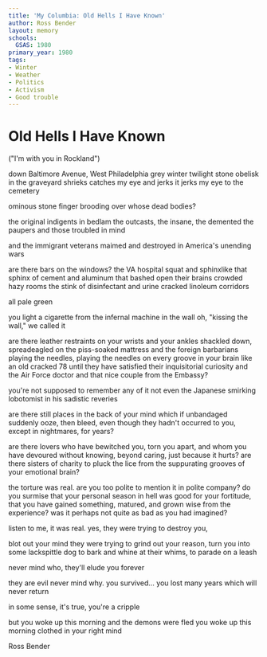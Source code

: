 ```yaml
---
title: 'My Columbia: Old Hells I Have Known'
author: Ross Bender
layout: memory
schools:
  GSAS: 1980
primary_year: 1980
tags:
- Winter
- Weather
- Politics
- Activism
- Good trouble
---
```


# Old Hells I Have Known
("I'm with you in Rockland")

down Baltimore Avenue, West Philadelphia
grey winter twilight
stone obelisk in the graveyard shrieks
catches my eye and jerks it
jerks my eye to the cemetery

ominous stone finger brooding
over whose dead bodies?

the original indigents in bedlam
the outcasts, the insane, the demented
the paupers and those troubled in mind

and the immigrant veterans
maimed and destroyed in America's unending wars

are there bars on the windows?
the VA hospital squat and sphinxlike
that sphinx of cement and aluminum that bashed open their brains
crowded hazy rooms
the stink of disinfectant and urine
cracked linoleum corridors

all pale green

you light a cigarette from the infernal machine in the wall
oh, "kissing the wall," we called it

are there leather restraints
on your wrists and your ankles
shackled down, spreadeagled on the piss-soaked mattress and
the foreign barbarians playing the needles,
playing the needles on every groove in your brain like an old cracked 78 until
they have satisfied their inquisitorial curiosity
and the Air Force doctor
and that nice couple from the Embassy?

you're not supposed to remember any of it
not even the Japanese smirking lobotomist
in his sadistic reveries

are there still places in the back of your mind which if unbandaged suddenly ooze,
then bleed, even though they hadn't occurred to you, except in nightmares, for years?

are there lovers who have bewitched you, torn you apart, and whom you have devoured
without knowing, beyond caring, just because it hurts?
are there sisters of charity to pluck the lice
from the suppurating grooves of your emotional brain?

the torture was real.
are you too polite to mention it in polite company?
do you surmise that your personal season in hell was good for your fortitude,
that you have gained something, matured, and grown wise from the experience?
was it perhaps not quite as bad as you had imagined?

listen to me, it was real.
yes, they were trying to destroy you,

blot out your mind
they were trying to grind out your reason, turn you into some lackspittle dog
to bark and whine at their whims, to parade on a leash

never mind who, they'll elude you forever

they are evil never mind why.
you survived...
you lost many years which will never return

in some sense, it's true, you're a cripple

but you woke up this morning and the demons were fled
you woke up this morning clothed in your right mind

Ross Bender
